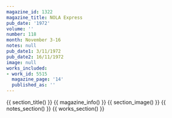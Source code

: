 ```yaml
---
magazine_id: 1322
magazine_title: NOLA Express
pub_date: '1972'
volume: ''
number: 118
month: November 3-16
notes: null
pub_date1: 3/11/1972
pub_date2: 16/11/1972
image: null
works_included:
- work_id: 5515
  magazine_page: '14'
  published_as: ''
---
```


{{ section_title() }}
{{ magazine_info() }}
{{ section_image() }}
{{ notes_section() }}
{{ works_section() }}
